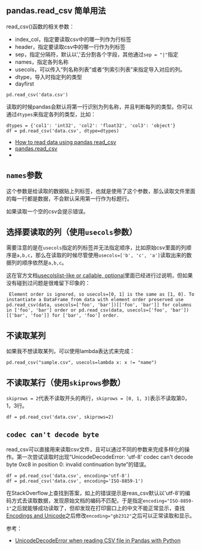 
## pandas.read_csv 简单用法

read_csv()函数的相关参数：

- index_col，指定要读取csv中的哪一列作为行标签
- header，指定要读取csv中的哪一行作为列标签
- sep，指定分隔符，默认以','去分割各个字段，其他通过`sep = "|"`指定
- names，指定各列名称
- usecols，可以传入“列名称列表”或者“列索引列表”来指定导入对应的列。
- dtype，导入时指定列的类型
- dayfirst

```
pd.read_csv('data.csv')  
```

读取的时候pandas会默认将第一行识别为列名称，并且判断每列的类型。你可以通过`dtypes`来指定各列的类型，比如：

```
dtypes = {'col1': 'int32', 'col2': 'float32', 'col3': 'object'}
df = pd.read_csv('data.csv', dtype=dtypes)
```

- [How to read data using pandas read_csv](https://honingds.com/blog/pandas-read_csv/)
- [pandas.read_csv](https://pandas.pydata.org/pandas-docs/stable/reference/api/pandas.read_csv.html)
- [](https://docs.kanaries.net/articles/how-to-read-csv-files-pandas)


## `names`参数

这个参数是给读取的数据贴上列标签，也就是使用了这个参数，那么读取文件里面的每一行都是数据，不会默认采用第一行作为标题行。

如果读取一个空的csv会提示错误。


## 选择要读取的列（使用`usecols`参数）

需要注意的是在`usecols`指定的列标签并无法指定顺序，比如原始csv里面的列顺序是`a,b,c`，那么在读取的时候尽管使用`usecols=['b', 'c', 'a']`读取出来的数据列的顺序依然是`a,b,c`。


这在官方文档[usecolslist-like or callable, optional](https://pandas.pydata.org/docs/reference/api/pandas.read_csv.html)里面已经进行过说明，但如果没有碰到过问题是很难留下印象的：

```
 Element order is ignored, so usecols=[0, 1] is the same as [1, 0]. To instantiate a DataFrame from data with element order preserved use pd.read_csv(data, usecols=['foo', 'bar'])[['foo', 'bar']] for columns in ['foo', 'bar'] order or pd.read_csv(data, usecols=['foo', 'bar'])[['bar', 'foo']] for ['bar', 'foo'] order.
```


## 不读取某列

如果我不想读取某列，可以使用lambda表达式来完成：

```
pd.read_csv("sample.csv", usecols=lambda x: x != "name")
```


## 不读取某行（使用`skiprows`参数）

`skiprows = 2`代表不读取开头的两行，`skiprows = [0, 1, 3]`表示不读取第0，1，3行。

```
df = pd.read_csv('data.csv', skiprows=2)
```


## `codec can't decode byte`

read_csv可以直接用来读取csv文件，且可以通过不同的参数来完成多样化的操作。第一次尝试读取时出现“UnicodeDecodeError: 'utf-8' codec can't decode byte 0xc8 in position 0: invalid continuation byte”的错误。

```
df = pd.read_csv('data.csv', encoding='utf-8')
df = pd.read_csv('data.csv', encoding='ISO-8859-1')
```

在StackOverflow上查找到答案，如上的错误提示是reas_csv默认以'utf-8'的编码方式去读取数据，发现原始文档的编码不匹配，于是指定`encoding="ISO-8859-1"`之后就能够成功读取了，但却发现在打印窗口上的中文不能正常显示，查找[Encodings and Unicode](https://docs.python.org/3/library/codecs.html#standard-encodings)之后修改`encoding="gb2312"`之后可以正常读取和显示。


参考：

- [UnicodeDecodeError when reading CSV file in Pandas with Python
](https://stackoverflow.com/questions/18171739/unicodedecodeerror-when-reading-csv-file-in-pandas-with-python)
